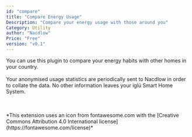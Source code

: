 ```yaml
---
id: "compare"
title: "Compare Energy Usage"
Description: "Compare your energy usage with those around you"
Category: Utility
author: "Nacdlow"
Price: "Free"
version: "v0.1"
---
```


You can use this plugin to compare your energy habits with other homes in your country.
<br>
<br>
Your anonymised usage statistics are periodically sent to Nacdlow in order to collate the data. No other information leaves your iglü Smart Home System.

<br>
<br>
*This extension uses an icon from fontawesome.com with the [Creative Commons Attribution 4.0 International license](https://fontawesome.com/license)*


<br>
<br>